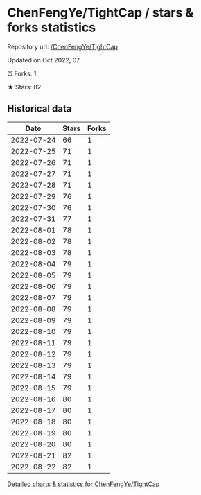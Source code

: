 # ChenFengYe/TightCap / stars & forks statistics

Repository url: [/ChenFengYe/TightCap](https://github.com/ChenFengYe/TightCap)

Updated on Oct 2022, 07

☋ Forks: 1

★ Stars: 82

## Historical data
| Date | Stars | Forks |
|------|-------|-------|
| 2022-07-24 | 66 | 1 | 
| 2022-07-25 | 71 | 1 | 
| 2022-07-26 | 71 | 1 | 
| 2022-07-27 | 71 | 1 | 
| 2022-07-28 | 71 | 1 | 
| 2022-07-29 | 76 | 1 | 
| 2022-07-30 | 76 | 1 | 
| 2022-07-31 | 77 | 1 | 
| 2022-08-01 | 78 | 1 | 
| 2022-08-02 | 78 | 1 | 
| 2022-08-03 | 78 | 1 | 
| 2022-08-04 | 79 | 1 | 
| 2022-08-05 | 79 | 1 | 
| 2022-08-06 | 79 | 1 | 
| 2022-08-07 | 79 | 1 | 
| 2022-08-08 | 79 | 1 | 
| 2022-08-09 | 79 | 1 | 
| 2022-08-10 | 79 | 1 | 
| 2022-08-11 | 79 | 1 | 
| 2022-08-12 | 79 | 1 | 
| 2022-08-13 | 79 | 1 | 
| 2022-08-14 | 79 | 1 | 
| 2022-08-15 | 79 | 1 | 
| 2022-08-16 | 80 | 1 | 
| 2022-08-17 | 80 | 1 | 
| 2022-08-18 | 80 | 1 | 
| 2022-08-19 | 80 | 1 | 
| 2022-08-20 | 80 | 1 | 
| 2022-08-21 | 82 | 1 | 
| 2022-08-22 | 82 | 1 | 


[Detailed charts & statistics for ChenFengYe/TightCap](https://reviewgithub.com/rep/ChenFengYe/TightCap)
